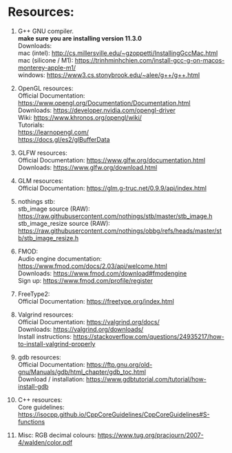 # Resources:
1. G++ GNU compiler. \
**make sure you are installing version 11.3.0** \
Downloads: \
mac (intel): http://cs.millersville.edu/~gzoppetti/InstallingGccMac.html \
mac (silicone / M1): https://trinhminhchien.com/install-gcc-g-on-macos-monterey-apple-m1/ \
windows: https://www3.cs.stonybrook.edu/~alee/g++/g++.html 

2. OpenGL resources: \
Official Documentation: https://www.opengl.org/Documentation/Documentation.html \
Downloads: https://developer.nvidia.com/opengl-driver \
Wiki: https://www.khronos.org/opengl/wiki/ \
Tutorials: \
https://learnopengl.com/ \
https://docs.gl/es2/glBufferData 

3. GLFW resources: \
Official Documentation: https://www.glfw.org/documentation.html \
Downloads: https://www.glfw.org/download.html 

4. GLM resources: \
Official Documentation: https://glm.g-truc.net/0.9.9/api/index.html

5. nothings stb: \
stb_image source (RAW): https://raw.githubusercontent.com/nothings/stb/master/stb_image.h 
stb_image_resize source (RAW): https://raw.githubusercontent.com/nothings/obbg/refs/heads/master/stb/stb_image_resize.h

6. FMOD: \
Audio engine documentation: https://www.fmod.com/docs/2.03/api/welcome.html \
Downloads: https://www.fmod.com/download#fmodengine \
Sign up: https://www.fmod.com/profile/register 

7. FreeType2: \
Official Documentation: https://freetype.org/index.html

8. Valgrind resources: \
Official Documentation: https://valgrind.org/docs/ \
Downloads: https://valgrind.org/downloads/ \
Install instructions: https://stackoverflow.com/questions/24935217/how-to-install-valgrind-properly

9. gdb resources: \
Official Documentation: https://ftp.gnu.org/old-gnu/Manuals/gdb/html_chapter/gdb_toc.html \
Download / installation: https://www.gdbtutorial.com/tutorial/how-install-gdb

10. C++ resources: \
Core guidelines: https://isocpp.github.io/CppCoreGuidelines/CppCoreGuidelines#S-functions

11. Misc:
RGB decimal colours: https://www.tug.org/pracjourn/2007-4/walden/color.pdf